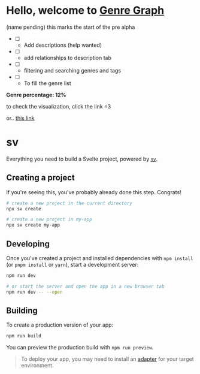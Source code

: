# Hello, welcome to [Genre Graph](https://genresgraph.netlify.app/)
(name pending)
this marks the start of the pre alpha

- [ ] - Add descriptions (help wanted)
- [ ] - add relationships to description tab
- [ ] - filtering and searching genres and tags
- [ ] - To fill the genre list



**Genre percentage: 12%**




to check the visualization, click the link =3

or..
[this link](https://genresgraph.netlify.app/)







# sv

Everything you need to build a Svelte project, powered by [`sv`](https://github.com/sveltejs/cli).

## Creating a project

If you're seeing this, you've probably already done this step. Congrats!

```bash
# create a new project in the current directory
npx sv create

# create a new project in my-app
npx sv create my-app
```

## Developing

Once you've created a project and installed dependencies with `npm install` (or `pnpm install` or `yarn`), start a development server:

```bash
npm run dev

# or start the server and open the app in a new browser tab
npm run dev -- --open
```

## Building

To create a production version of your app:

```bash
npm run build
```

You can preview the production build with `npm run preview`.

> To deploy your app, you may need to install an [adapter](https://svelte.dev/docs/kit/adapters) for your target environment.
